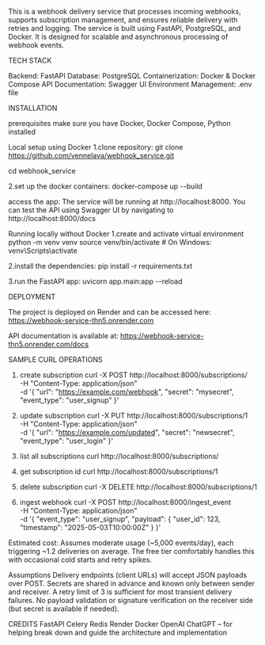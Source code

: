 This is a webhook delivery service that processes incoming webhooks, supports subscription management, and ensures reliable delivery with retries and logging. The service is built using FastAPI, PostgreSQL, and Docker. It is designed for scalable and asynchronous processing of webhook events.

TECH STACK

Backend: FastAPI
Database: PostgreSQL
Containerization: Docker & Docker Compose
API Documentation: Swagger UI
Environment Management: .env file

INSTALLATION

prerequisites
make sure you have Docker, Docker Compose, Python installed

Local setup using Docker
1.clone repository:
git clone https://github.com/vennelava/webhook_service.git

cd webhook_service

2.set up the docker containers:
docker-compose up --build

access the app:
The service will be running at http://localhost:8000.
You can test the API using Swagger UI by navigating to http://localhost:8000/docs

Running locally without Docker
1.create and activate virtual environment
python -m venv venv
source venv/bin/activate   # On Windows: venv\Scripts\activate

2.install the dependencies:
pip install -r requirements.txt

3.run the FastAPI app:
uvicorn app.main:app --reload

DEPLOYMENT

The project is deployed on Render and can be accessed here:
https://webhook-service-thn5.onrender.com

API documentation is available at:
https://webhook-service-thn5.onrender.com/docs

SAMPLE CURL OPERATIONS

1. create subscription
curl -X POST http://localhost:8000/subscriptions/ \
-H "Content-Type: application/json" \
-d '{
  "url": "https://example.com/webhook",
  "secret": "mysecret",
  "event_type": "user_signup"
}'

2. update subscription
curl -X PUT http://localhost:8000/subscriptions/1 \
-H "Content-Type: application/json" \
-d '{
  "url": "https://example.com/updated",
  "secret": "newsecret",
  "event_type": "user_login"
}'

3. list all subscriptions
curl http://localhost:8000/subscriptions/

4. get subscription id
curl http://localhost:8000/subscriptions/1

5. delete subscription
curl -X DELETE http://localhost:8000/subscriptions/1

6. ingest webhook
curl -X POST http://localhost:8000/ingest_event \
-H "Content-Type: application/json" \
-d '{
  "event_type": "user_signup",
  "payload": {
    "user_id": 123,
    "timestamp": "2025-05-03T10:00:00Z"
  }
}'


Estimated cost:
Assumes moderate usage (~5,000 events/day), each triggering ~1.2 deliveries on average. The free tier comfortably handles this with occasional cold starts and retry spikes.

Assumptions
Delivery endpoints (client URLs) will accept JSON payloads over POST.
Secrets are shared in advance and known only between sender and receiver.
A retry limit of 3 is sufficient for most transient delivery failures.
No payload validation or signature verification on the receiver side (but secret is available if needed).

CREDITS
FastAPI
Celery
Redis
Render
Docker
OpenAI ChatGPT – for helping break down and guide the architecture and implementation
